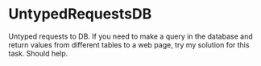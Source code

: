 # UntypedRequestsDB
Untyped requests to DB.
If you need to make a query in the database and return values from different tables to a web page,
try my solution for this task. Should help.
